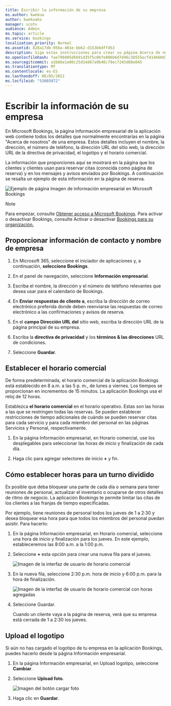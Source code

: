 ```yaml
---
title: Escribir la información de su empresa
ms.author: kwekua
author: kwekuako
manager: scotv
audience: Admin
ms.topic: article
ms.service: bookings
localization_priority: Normal
ms.assetid: 828a17db-956a-401e-bb62-d153b6dffd53
description: Siga estas instrucciones para crear su página Acerca de nosotros, incluido el nombre de empresa, la dirección, el número de teléfono, la dirección URL del sitio web, el logotipo y el horario comercial en Microsoft Bookings.
ms.openlocfilehash: fae790405d6691d35f5c0bfe806b6d7d46c3b555ecfd14660d3fb89b34b3efe8
ms.sourcegitcommit: a1b66e1e80c25d14d67a9b46c79ec7245d88e045
ms.translationtype: MT
ms.contentlocale: es-ES
ms.lasthandoff: 08/05/2021
ms.locfileid: "53803872"
---
```

# <a name="enter-your-business-information"></a>Escribir la información de su empresa

En Microsoft Bookings, la página Información empresarial de la aplicación web contiene todos los detalles que normalmente encontrarías en la página "Acerca de nosotros" de una empresa. Estos detalles incluyen el nombre, la dirección, el número de teléfono, la dirección URL del sitio web, la dirección URL de la directiva de privacidad, el logotipo y el horario comercial.

La información que proporciones aquí se mostrará en la página que los clientes y clientes usan para reservar citas (conocida como página de reserva) y en los mensajes y avisos enviados por Bookings. A continuación se resalta un ejemplo de esta información en la página de reserva.

   ![Ejemplo de página Imagen de información empresarial en Microsoft Bookings](../media/bookings-business-info.png)

> [!NOTE]
> Para empezar, consulte [Obtener acceso a Microsoft Bookings](get-access.md). Para activar o desactivar Bookings, consulte Activar o desactivar [Bookings para su organización.](turn-bookings-on-or-off.md)

## <a name="provide-business-name-and-contact-information"></a>Proporcionar información de contacto y nombre de empresa

1. En Microsoft 365, seleccione el iniciador de aplicaciones y, a continuación, **seleccione Bookings**.

1. En el panel de navegación, seleccione **Información empresarial**.

1. Escriba el nombre, la dirección y el número de teléfono relevantes que desea usar para el calendario de Bookings.

1. En **Enviar respuestas de cliente a**, escriba la dirección de correo electrónico preferida donde deben reenviarse las respuestas de correo electrónico a las confirmaciones y avisos de reserva.

1. En el **campo Dirección URL del** sitio web, escriba la dirección URL de la página principal de su empresa.

1. Escriba la **directiva de privacidad** y los **términos & las direcciones** URL de condiciones.

1. Seleccione **Guardar**.

## <a name="set-your-business-hours"></a>Establecer el horario comercial

De forma predeterminada, el horario comercial de la aplicación Bookings está establecido en 8 a.m. a las 5 p. m., de lunes a viernes. Los tiempos se proporcionan en incrementos de 15 minutos. La aplicación Bookings usa el reloj de 12 horas.

Establezca **el horario comercial** en el horario operativo. Estas son las horas a las que se restringen todas las reservas. Se pueden establecer restricciones de tiempo adicionales de cuándo se pueden reservar citas para cada servicio y para cada miembro del personal en las páginas Servicios y Personal, respectivamente.

1. En la página Información empresarial, en Horario comercial, use los desplegables para seleccionar las horas de inicio y finalización de cada día.

1. Haga clic para agregar selectores de inicio **+** y fin.

## <a name="how-to-set-hours-for-a-split-shift"></a>Cómo establecer horas para un turno dividido

Es posible que deba bloquear una parte de cada día o semana para tener reuniones de personal, actualizar el inventario o ocuparse de otros detalles de ritmo de negocio. La aplicación Bookings te permite limitar las citas de los clientes a las franjas de tiempo especificadas.

Por ejemplo, tiene reuniones de personal todos los jueves de 1 a 2:30 y desea bloquear esa hora para que todos los miembros del personal puedan asistir. Para hacerlo:

1. En la página Información empresarial, en Horario comercial, seleccione una hora de inicio y finalización para los jueves. En este ejemplo, estableceremos las 8:00 a.m. a la 1:00 p.m.

1. Seleccione **+** esta opción para crear una nueva fila para el jueves.

   ![Imagen de la interfaz de usuario de horario comercial](../media/bookings-split-shift.png)

1. En la nueva fila, seleccione 2:30 p.m. hora de inicio y 6:00 p.m. para la hora de finalización.

   ![Imagen de la interfaz de usuario de horario comercial con horas agregadas](../media/bookings-split-shift-hours.png)

1. Seleccione Guardar.

    Cuando un cliente vaya a la página de reserva, verá que su empresa está cerrada de 1 a 2:30 los jueves.

## <a name="upload-your-logo"></a>Upload el logotipo

Si aún no has cargado el logotipo de tu empresa en la aplicación Bookings, puedes hacerlo desde la página Información empresarial.

1. En la página Información empresarial, en Upload logotipo, seleccione **Cambiar**.

1. Seleccione **Upload foto**.

   ![Imagen del botón cargar foto](../media/bookings-upload-photo.png)

1. Haga clic en **Guardar**.
